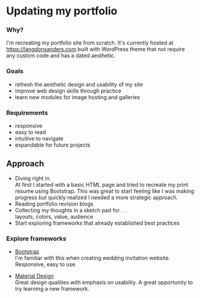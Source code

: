 # Updating my portfolio
### Why?
I'm recreating my portfolio site from scratch. It's currently hosted at https://langdonsanders.com built with WordPress theme that not require any custom code and has a dated aesthetic.

### Goals
 * refresh the aesthetic design and usability of my site
 * improve web design skills through practice
 * learn new modules for image hosting and galleries

### Requirements
 * responsive
 * easy to read
 * intuitive to navigate
 * expandable for future projects

## Approach

* Diving right in.  
   At first I started with a basic HTML page and tried to recreate my print resume using Bootstrap. This was great to start feeling like I was making progress but quickly realized I needed a more strategic approach.    
* Reading portfolio revision blogs  
* Collecting my thoughts in a sketch pad for. . .   
   layouts, colors, value, audience
* Start exploring frameworks that already established best practices 

### Explore frameworks

* [Bootstrap](https://getbootstrap.com/)  
   I'm familiar with this when creating wedding invitation website. Responsive, easy to use.

* [Material Design](https://material.io/develop/)  
   Great design qualities with emphasis on usability. A great opportunity to try learning a new framework.
